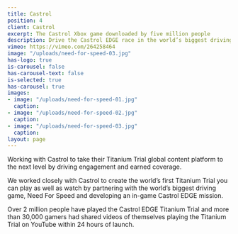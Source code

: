 ```yaml
---
title: Castrol
position: 4
client: Castrol
excerpt: The Castrol Xbox game downloaded by five million people
description: Drive the Castrol EDGE race in the world’s biggest driving game
vimeo: https://vimeo.com/264258464
image: "/uploads/need-for-speed-03.jpg"
has-logo: true
is-carousel: false
has-carousel-text: false
is-selected: true
has-carousel: true
images:
- image: "/uploads/need-for-speed-01.jpg"
  caption: 
- image: "/uploads/need-for-speed-02.jpg"
  caption: 
- image: "/uploads/need-for-speed-03.jpg"
  caption: 
layout: page
---
```


Working with Castrol to take their Titanium Trial global content platform to the next level by driving engagement and earned coverage.

We worked closely with Castrol to create the world’s first Titanium Trial you can play as well as watch by partnering with the world’s biggest driving game, Need For Speed and developing an in-game Castrol EDGE mission.

Over 2 million people have played the Castrol EDGE Titanium Trial and more than 30,000 gamers had shared videos of themselves playing the Titanium Trial on YouTube within 24 hours of launch.